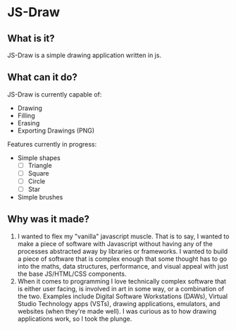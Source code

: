 # JS-Draw
## What is it?
JS-Draw is a simple drawing application written in js.

## What can it do?
JS-Draw is currently capable of:
- Drawing
- Filling
- Erasing
- Exporting Drawings (PNG)

Features currently in progress: 
- Simple shapes 
    - [ ] Triangle
    - [ ] Square
    - [ ] Circle
    - [ ] Star

- Simple brushes

## Why was it made?
1. I wanted to flex my "vanilla" javascript muscle. That is to say, I wanted to make
    a piece of software with Javascript without having any of the processes abstracted away
    by libraries or frameworks. I wanted to build a piece of software that is complex enough
    that some thought has to go into the maths, data structures, performance, and visual appeal
    with just the base JS/HTML/CSS components.
2. When it comes to programming I love technically complex software that is either user facing, is
    involved in art in some way, or a combination of the two.
    Examples include Digital Software Workstations (DAWs), Virtual Studio Technology apps (VSTs),
    drawing applications, emulators, and websites (when they're made well). I was curious as to how
    drawing applications work, so I took the plunge.
